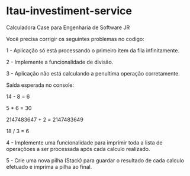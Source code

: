 # Itau-investiment-service

Calculadora
Case para Engenharia de Software JR

Você precisa corrigir os seguintes problemas no codigo:

1 - Aplicação só está processando o primeiro item da fila infinitamente.

2 - Implemente a funcionalidade de divisão.

3 - Aplicação não está calculando a penultima operação corretamente.

Saída esperada no console:

   14 - 8 = 6

   5 * 6 = 30

   2147483647 + 2 = 2147483649

   18 / 3 = 6
   
4 - Implemente uma funcionalidade para imprimir toda a lista de operaçõoes a ser processada após cada calculo realizado.

5 - Crie uma nova pilha (Stack) para guardar o resultado de cada calculo efetuado e imprima a pilha ao final.
